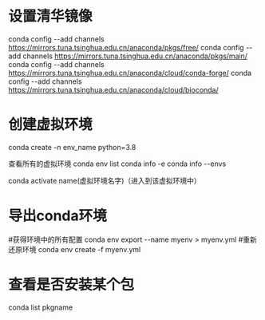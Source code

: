 

# 设置清华镜像
conda config --add channels https://mirrors.tuna.tsinghua.edu.cn/anaconda/pkgs/free/
conda config --add channels https://mirrors.tuna.tsinghua.edu.cn/anaconda/pkgs/main/
conda config --add channels https://mirrors.tuna.tsinghua.edu.cn/anaconda/cloud/conda-forge/
conda config --add channels https://mirrors.tuna.tsinghua.edu.cn/anaconda/cloud/bioconda/


# 创建虚拟环境
conda create -n env_name python=3.8


查看所有的虚拟环境
conda env list
conda info -e
conda info --envs

conda activate name(虚拟环境名字)（进入到该虚拟环境中）


# 导出conda环境

#获得环境中的所有配置
conda env export --name myenv > myenv.yml
#重新还原环境
conda env create -f  myenv.yml

# 查看是否安装某个包
conda list pkgname